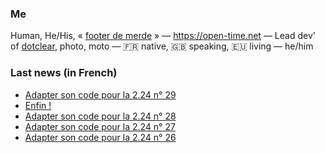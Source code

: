 ### Me

Human, He/His, « [footer de merde](https://open-time.net/post/2013/07/17/La-veritable-histoire-du-Footer-de-merde-) » — https://open-time.net — Lead dev' of [dotclear](https://git.dotclear.org/dev/dotclear), photo, moto — 🇫🇷 native, 🇬🇧 speaking, 🇪🇺 living — he/him

### Last news (in French)

<!-- BLOG-POST-LIST:START -->
- [Adapter son code pour la 2.24 n° 29](https://open-time.net/post/2022/11/18/Adapter-son-code-pour-la-224-n-29)
- [Enfin !](https://open-time.net/post/2022/11/17/Enfin-)
- [Adapter son code pour la 2.24 n° 28](https://open-time.net/post/2022/11/17/Adapter-son-code-pour-la-224-n-28)
- [Adapter son code pour la 2.24 n° 27](https://open-time.net/post/2022/11/16/Adapter-son-code-pour-la-224-n-27)
- [Adapter son code pour la 2.24 n° 26](https://open-time.net/post/2022/11/15/Adapter-son-code-pour-la-224-n-26)
<!-- BLOG-POST-LIST:END -->

